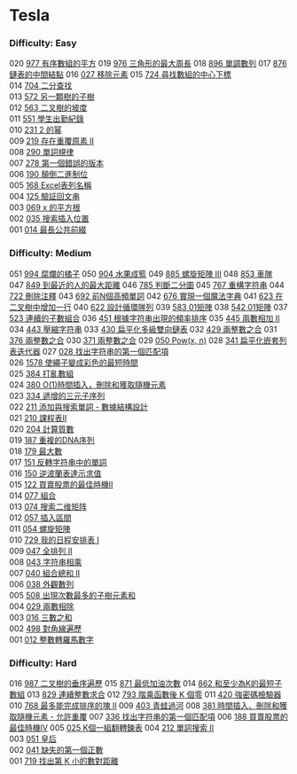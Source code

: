 # Tesla

### Difficulty: Easy

020 [977 有序數組的平方](./Tesla/977.md) 
019 [976 三角形的最大周長](./Tesla/976.md) 
018 [896 單調數列](./Tesla/896.md) 
017 [876 鏈表的中間結點](./Tesla/876.md) 
016 [027 移除元素](./Tesla/027.md) 
015 [724 尋找數組的中心下標](./Tesla/724.md)  
014 [704 二分查找](./Tesla/704.md)  
013 [572 另一顆樹的子樹](./Tesla/572.md)  
012 [563 二叉樹的坡度](./Tesla/563.md)  
011 [551 學生出勤紀錄](./Tesla/551.md)  
010 [231 2 的幂](./Tesla/231.md)   
009 [219 存在重覆原素 II](./Tesla/219.md)   
008 [290 單詞規律](./Tesla/290.md)   
007 [278 第一個錯誤的版本](./Tesla/278.md)   
006 [190 顛倒二進制位](./Tesla/190.md)   
005 [168 Excel表列名稱](./Tesla/168.md)   
004 [125 驗証回文串](./Tesla/125.md)  
003 [069 x 的平方根 ](./Tesla/069.md)  
002 [035 搜索插入位置](./Tesla/035.md)  
001 [014 最長公共前綴](./Tesla/014.md)  

### Difficulty: Medium

051 [994 腐爛的橘子](./Tesla/994.md)
050 [904 水果成籃](./Tesla/904.md)
049 [885 螺旋矩陣 III](./Tesla/885.md)
048 [853 車隊](./Tesla/853.md)
047 [849 到最近的人的最大距離](./Tesla/849.md)
046 [785 判斷二分圖](./Tesla/785.md)
045 [767 重構字符串](./Tesla/767.md)
044 [722 刪除注釋](./Tesla/722.md)
043 [692 前N個高頻單詞](./Tesla/692.md)
042 [676 實現一個魔法字典](./Tesla/676.md)
041 [623 在二叉樹中增加一行](./Tesla/623.md)
040 [622 設計循環隊列](./Tesla/622.md)
039 [583 01矩陣](./Tesla/583.md)
038 [542 01矩陣](./Tesla/542.md)
037 [523 連續的子數組合](./Tesla/523.md)
036 [451 根據字符串出現的頻率排序](./Tesla/451.md)
035 [445 兩數相加 II](./Tesla/445.md)
034 [443 壓縮字符串](./Tesla/443.md)
033 [430 扁平化多級雙向鏈表](./Tesla/430.md)
032 [429 兩整數之合](./Tesla/429.md) 
031 [376 兩整數之合](./Tesla/376.md) 
030 [371 兩整數之合](./Tesla/371.md) 
029 [050 Pow(x, n)](./Tesla/050.md) 
028 [341 扁平化嵌套列表迭代器](./Tesla/341.md) 
027 [028 找出字符串的第一個匹配項](./Tesla/028.md)  
026 [1578 使繩子變成彩色的最短時間](./Tesla/1578.md)  
025 [384 打亂數組](./Tesla/384.md)  
024 [380 O(1)時間插入，刪除和獲取隨機元素](./Tesla/380.md)  
023 [334 遞增的三元子序列](./Tesla/334.md)  
022 [211 添加與搜索單詞 - 數據結構設計](./Tesla/211.md)  
021 [210 課程表II](./Tesla/210.md)  
020 [204 計算質數](./Tesla/204.md)  
019 [187 重複的DNA序列](./Tesla/187.md)  
018 [179 最大數](./Tesla/179.md)   
017 [151 反轉字符串中的單詞](./Tesla/151.md)   
016 [150 逆波蘭表達示求值](./Tesla/150.md)  
015 [122 買賣股票的最佳時機II](./Tesla/122.md)  
014 [077 組合](./Tesla/077.md)  
013 [074 搜索二维矩阵](./Tesla/074.md)  
012 [057 插入區間](./Tesla/057.md)  
011 [054 螺旋矩陣](./Tesla/054.md)  
010 [729 我的日程安排表 I](./Tesla/729.md)  
009 [047 全排列 II](./Tesla/047.md)  
008 [043 字符串相乘](./Tesla/043.md)  
007 [040 組合總和 II](./Tesla/040.md)  
006 [038 外觀數列](./Tesla/038.md)  
005 [508 出現次數最多的子樹元素和](./Tesla/508.md)  
004 [029 兩數相除](./Tesla/029.md)  
003 [016 三數之和](./Tesla/016.md)  
002 [498 對角線遍歷](./Tesla/498.md)  
001 [012 整數轉羅馬數字](./Tesla/012.md)  

### Difficulty: Hard

016 [987 二叉樹的垂序遍歷](./Tesla/987.md)
015 [871 最低加油次數](./Tesla/871.md)
014 [862 和至少為K的最短子數組](./Tesla/862.md)
013 [829 連續整數求合](./Tesla/829.md)
012 [793 階乘函數後 K 個零](./Tesla/793.md)
011 [420 強密碼檢驗器](./Tesla/420.md)
010 [768 最多能完成排序的塊 II](./Tesla/768.md)
009 [403 青蛙過河](./Tesla/403.md)
008 [381 時間插入、刪除和獲取隨機元素 - 允許重覆](./Tesla/381.md)
007 [336 找出字符串的第一個匹配項](./Tesla/336.md)
006 [188 買賣股票的最佳時機IV](./Tesla/188.md)
005 [025 K個一組翻轉鍊表](./Tesla/025.md) 
004 [212 單詞搜索 II](./Tesla/212.md)  
003 [051 皇后](./Tesla/051.md)  
002 [041 缺失的第一個正數](./Tesla/041.md)  
001 [719 找出第 K 小的數對距離](./Tesla/719.md)
